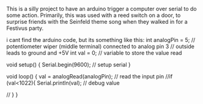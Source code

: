 This is a silly project to have an arduino trigger a computer over
serial to do some action. Primarily, this was used with a reed switch
on a door, to surprise friends with the Seinfeld theme song when they
walked in for a Festivus party.

i cant find the arduino code, but its something like this:
int analogPin = 5;     // potentiometer wiper (middle terminal) connected to analog pin 3
                       // outside leads to ground and +5V
int val = 0;           // variable to store the value read

void setup()
{
  Serial.begin(9600);              //  setup serial
}

void loop()
{
  val = analogRead(analogPin);     // read the input pin
  //if (val<1022){
  Serial.println(val);             // debug value
  
 // }
}
